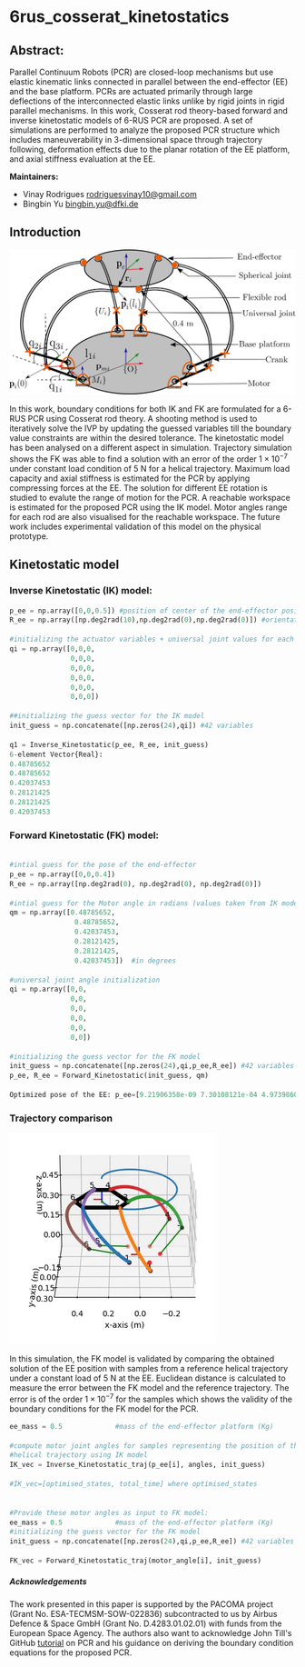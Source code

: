 # 6rus_cosserat_kinetostatics
## Abstract:
Parallel Continuum Robots (PCR) are closed-loop mechanisms but use
elastic kinematic links connected in parallel between the end-effector (EE) and
the base platform. PCRs are actuated primarily through large deflections of the
interconnected elastic links unlike by rigid joints in rigid parallel mechanisms.
In this work, Cosserat rod theory-based forward and inverse kinetostatic models
of 6-RUS PCR are proposed. A set of simulations are performed to analyze the
proposed PCR structure which includes maneuverability in 3-dimensional space
through trajectory following, deformation effects due to the planar rotation of the
EE platform, and axial stiffness evaluation at the EE.

**Maintainers:**
- Vinay Rodrigues [rodriguesvinay10@gmail.com](mailto:rodriguesvinay10@gmail.com)
- Bingbin Yu [bingbin.yu@dfki.de](mailto:bingbin.yu@dfki.de)

## Introduction
![test](./Images/PCR_schematic.png?raw=false "Conceptual design of $'6-\overbar{R}US'$ Parallel Continuum Robot")

In this work, boundary conditions for both IK and FK are formulated for a 6-RUS PCR using Cosserat rod theory. A shooting method is used to iteratively solve the IVP by updating the guessed variables till the boundary value constraints are within the desired tolerance. The kinetostatic model has been analysed on a different aspect in simulation. Trajectory simulation shows the FK was able to find a solution with an error of the order $1\times10^{-7}$ under constant load condition of 5 N for a helical trajectory. Maximum load capacity and axial stiffness is estimated for the PCR by applying compressing forces at the EE. The solution for different EE rotation is studied to evalute the range of motion for the PCR. A reachable workspace is estimated for the proposed PCR using the IK model. Motor angles range for each rod are also visualised for the reachable workspace. The future work includes experimental validation of this model on the physical prototype. 


## Kinetostatic model 
### Inverse Kinetostatic (IK) model:

```py
p_ee = np.array([0,0,0.5]) #position of center of the end-effector position in world coordinate
R_ee = np.array([np.deg2rad(10),np.deg2rad(0),np.deg2rad(0)]) #orientation of the end-effector platform about x,y,z axis in world coordinate

#initializing the actuator variables + universal joint values for each rod--> q=[q1, q2, q3] 
qi = np.array([0,0,0,
               0,0,0,
               0,0,0,
               0,0,0,
               0,0,0,
               0,0,0])

##initializing the guess vector for the IK model
init_guess = np.concatenate([np.zeros(24),qi]) #42 variables

q1 = Inverse_Kinetostatic(p_ee, R_ee, init_guess)
6-element Vector{Real}:
0.48785652
0.48785652
0.42037453
0.28121425
0.28121425
0.42037453
```

### Forward Kinetostatic (FK) model:
```py

#intial guess for the pose of the end-effector
p_ee = np.array([0,0,0.4])
R_ee = np.array([np.deg2rad(0), np.deg2rad(0), np.deg2rad(0)])

#intial guess for the Motor angle in radians (values taken from IK model for p_ee=[0,0,0.5], R_ee=[0, 0, 0])
qm = np.array([0.48785652,
                0.48785652,
                0.42037453,
                0.28121425,
                0.28121425,
                0.42037453])  #in degrees

#universal joint angle initialization
qi = np.array([0,0,
               0,0,
               0,0,
               0,0,
               0,0,
               0,0])

#initializing the guess vector for the FK model
init_guess = np.concatenate([np.zeros(24),qi,p_ee,R_ee]) #42 variables
p_ee, R_ee = Forward_Kinetostatic(init_guess, qm)

Optimized pose of the EE: p_ee=[9.21906358e-09 7.30108121e-04 4.97398602e-01] and R_ee=[ 1.77036209e-01 -3.45502705e-08  2.06590012e-08]
```

### Trajectory comparison
![GitHub Octocat GIF](./Images/helical2.gif)

In this simulation, the FK model is validated by comparing the obtained solution of the EE position with samples from a reference helical trajectory under a constant load of 5 N at the EE. Euclidean distance is calculated to measure the error between the FK model and the reference trajectory. The error is of the order $1\times10^{-7}$ for the samples which shows the validity of the boundary conditions for the FK model for the PCR.
```py
ee_mass = 0.5             #mass of the end-effector platform (Kg)

#compute motor joint angles for samples representing the position of the EE from a
#helical trajectory using IK model
IK_vec = Inverse_Kinetostatic_traj(p_ee[i], angles, init_guess)

#IK_vec=[optimised_states, total_time] where optimised_states


#Provide these motor angles as input to FK model:
ee_mass = 0.5             #mass of the end-effector platform (Kg)
#initializing the guess vector for the FK model
init_guess = np.concatenate([np.zeros(24),qi,p_ee,R_ee]) #42 variables

FK_vec = Forward_Kinetostatic_traj(motor_angle[i], init_guess)
```
##### Acknowledgements
The work presented in this paper is supported by the PACOMA project (Grant No. ESA-TECMSM-SOW-022836) subcontracted to us by Airbus Defence \& Space GmbH (Grant No. D.4283.01.02.01) with funds from the European Space Agency. The authors also want to acknowledge John Till's GitHub [tutorial](https://github.com/JohnDTill/ContinuumRobotExamples) on PCR and his guidance on deriving the boundary condition equations for the proposed PCR.
